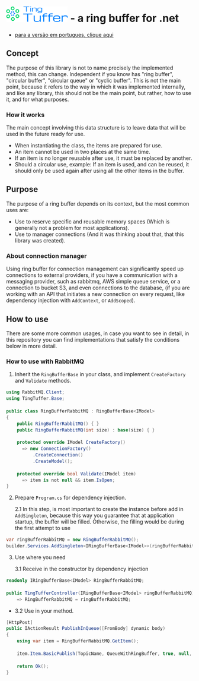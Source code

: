 # <img src="./Assets/logo-ting-tuffer.png" height="42" title="Ting Tuffer">  - a ring buffer for .net

- [para a versão em portugues, clique aqui](./README-pt-BR.md)

## Concept

The purpose of this library is not to name precisely the implemented method, this can change. Independent if you know has "ring buffer", "circular buffer", "circular queue" or "cyclic buffer". This is not the main point, because it refers to the way in which it was implemented internally, and like any library, this should not be the main point, but rather, how to use it, and for what purposes.

### How it works

The main concept involving this data structure is to leave data that will be used in the future ready for use.
- When instantiating the class, the items are prepared for use.
- An item cannot be used in two places at the same time.
- If an item is no longer reusable after use, it must be replaced by another.
- Should a circular use, example: If an item is used, and can be reused, it should only be used again after using all the other items in the buffer.

## Purpose

The purpose of a ring buffer depends on its context, but the most common uses are:
- Use to reserve specific and reusable memory ​​spaces (Which is generally not a problem for most applications).
- Use to manager connections (And it was thinking about that, that this library was created).

### About connection manager

Using ring buffer for connection management can significantly speed up connections to external providers, if you have a communication with a messaging provider, such as rabbitmq, AWS simple queue service, or a connection to bucket S3, and even connections to the database, (if you are working with an API that initiates a new connection on every request, like dependency injection with `AddContext`, or `AddScoped`).

## How to use

There are some more common usages, in case you want to see in detail, in this repository you can find implementations that satisfy the conditions below in more detail.

### How to use with RabbitMQ

1. Inherit the `RingBufferBase` in your class, and implement `CreateFactory` and `Validate` methods.

``` csharp
using RabbitMQ.Client;
using TingTuffer.Base;

public class RingBufferRabbitMQ : RingBufferBase<IModel>
{
    public RingBufferRabbitMQ() { }
    public RingBufferRabbitMQ(int size) : base(size) { }

    protected override IModel CreateFactory()
      => new ConnectionFactory()
          .CreateConnection()
          .CreateModel();

    protected override bool Validate(IModel item)
      => item is not null && item.IsOpen;
}
```

2. Prepare `Program.cs` for dependency injection.

    2.1 In this step, is most important to create the instance before add in `AddSingleton`, because this way you guarantee that at application startup, the buffer will be filled. Otherwise, the filling would be during the first attempt to use

``` csharp
var ringBufferRabbitMQ = new RingBufferRabbitMQ();
builder.Services.AddSingleton<IRingBufferBase<IModel>>(ringBufferRabbitMQ);
```

3. Use where you need

    3.1 Receive in the constructor by dependency injection

``` csharp
readonly IRingBufferBase<IModel> RingBufferRabbitMQ;

public TingTufferController(IRingBufferBase<IModel> ringBufferRabbitMQ)
    => RingBufferRabbitMQ = ringBufferRabbitMQ;

```
  - 3.2 Use in your method.

``` csharp
[HttpPost]
public IActionResult PublishInQueue([FromBody] dynamic body)
{
    using var item = RingBufferRabbitMQ.GetItem();

    item.Item.BasicPublish(TopicName, QueueWithRingBuffer, true, null, JsonSerializer.SerializeToUtf8Bytes(body));

    return Ok();
}
```

